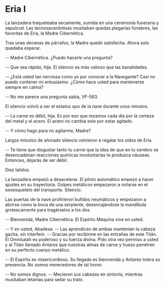 # Eria I

La lanzadera traqueteaba secamente, sumida en una ceremonia funeraria y sepulcral. Las tecnosacerdotisas musitaban quedas plegarias fúnebres, las favoritas de Eria, la Madre Cibernética. 
<!-- more titles? -->

<!-- describe ship -->
<!-- describe eria -->
<!-- describe VF -->

Tras unas decenas de párrafos, la Madre quedó satisfecha. Ahora solo quedaba esperar.

-- Madre Cibernética. ¿Puedo hacerle una pregunta?

-- Que sea rápido, hija. El silencio es más valioso que las banalidades.

-- ¿Está usted tan nerviosa como yo por conocer a la Navegante? Casi no puedo contener mi entusiasmo. ¿Cómo hace usted para mantenerse siempre en calma?

-- No me parece una pregunta sabia, VF-563.

El silencio volvió a ser el estatus quo de la nave durante unos minutos.

-- La carne es débil, hija. Es por eso que rezamos cada día por la certeza del metal y el acero. El acero no cambia solo por estar agitado.

-- Y cómo hago para no agitarme, Madre?

Largos minutos de añorado silencio volvieron a regalar los oídos de Eria.

-- Te tiene que disgustar tanto tu carne que la idea de que en tu cerebro se desencadenan reacciones químicas involuntarias te produzca náuseas. Entonces, dejarás de ser débil.

Diez latidos.

<!-- end scene here? -->

La lanzadera empezó a desacelerar. El piloto automático empezó a hacer ajustes en su trayectoria. Golpes metálicos empezaron a notarse en el exoesqueleto del transporte. Silencio.

Las puertas de la nave profirieron bufidos neumáticos y empezaron a abrirse como la boca de una serpiente, desencajándose la mandíbula grotescamente para tragárselos a los dos.

-- Bienvenida, Madre Cibernética. El Espíritu Máquina vive en usted.

<!-- describe abadesa. say she has 2 other assistants -->

-- Y en usted, Abadesa. -- Las aprendices de ambas mantenían la cabeza gacha, sin interferir. -- Gracias por recibirme en las entrañas de este Titán. El Omnisaiah es poderoso y su fuerza divina. Pido otra vez permiso a usted y al Titán llamado Antares que nuestras almas de carne y hueso penetren en su perfecto cuerpo metálico.

-- El Espíritu es misericordioso. Su llegada es bienvenida y Antares tolera su presencia. No somos merecedores de tal honor.

-- No somos dignos. -- Mecieron sus cabezas en sintonía, mientras musitaban letanías para sellar su trato.

